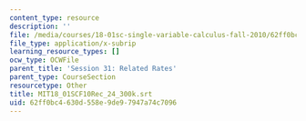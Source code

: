 ```yaml
---
content_type: resource
description: ''
file: /media/courses/18-01sc-single-variable-calculus-fall-2010/62ff0bc4630d558e9de97947a74c7096_MIT18_01SCF10Rec_24_300k.vtt
file_type: application/x-subrip
learning_resource_types: []
ocw_type: OCWFile
parent_title: 'Session 31: Related Rates'
parent_type: CourseSection
resourcetype: Other
title: MIT18_01SCF10Rec_24_300k.srt
uid: 62ff0bc4-630d-558e-9de9-7947a74c7096
---
```

